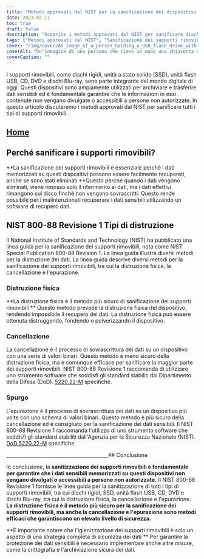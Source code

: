 ```yaml
---
title: "Metodi approvati dal NIST per la sanificazione dei dispositivi multimediali rimovibili"
date: 2023-02-11
toc: true
draft: false
description: "Scoprite i metodi approvati dal NIST per sanificare dischi rigidi, SSD, unità flash USB, CD, DVD e dischi Blu-ray per proteggere i dati sensibili da accessi non autorizzati."
tags: ["Metodi approvati dal NIST", "Sanificazione dei supporti rimovibili", "Dischi rigidi", "SSD", "Unità flash USB", "CD", "DVD", "Dischi Blu-ray", "Sicurezza dei dati", "Protezione dei dati sensibili"]
cover: "/img/cover/An_image_of_a_person_holding_a_USB_flash_drive_with_a_shreder.png"
coverAlt: "Un'immagine di una persona che tiene in mano una chiavetta USB con un distruggidocumenti sullo sfondo"
coverCaption: ""
---
```


I supporti rimovibili, come dischi rigidi, unità a stato solido (SSD), unità flash USB, CD, DVD e dischi Blu-ray, sono parte integrante del mondo digitale di oggi. Questi dispositivi sono ampiamente utilizzati per archiviare e trasferire dati sensibili ed è fondamentale garantire che le informazioni in essi contenute non vengano divulgate o accessibili a persone non autorizzate. In questo articolo discuteremo i metodi approvati dal NIST per sanificare tutti i tipi di supporti rimovibili.

## [Home](/cyber-security-career-playbook-start/)

## Perché sanificare i supporti rimovibili?

**La sanificazione dei supporti rimovibili è essenziale perché i dati memorizzati su questi dispositivi possono essere facilmente recuperati, anche se sono stati eliminati **Questo perché quando i dati vengono eliminati, viene rimosso solo il riferimento ai dati, ma i dati effettivi rimangono sul disco finché non vengono sovrascritti. Questo rende possibile per i malintenzionati recuperare i dati sensibili utilizzando un software di recupero dati.

## NIST 800-88 Revisione 1 Tipi di distruzione

Il National Institute of Standards and Technology (NIST) ha pubblicato una linea guida per la sanificazione dei supporti rimovibili, nota come NIST Special Publication 800-88 Revision 1. La linea guida illustra diversi metodi per la distruzione dei dati. La linea guida descrive diversi metodi per la sanificazione dei supporti rimovibili, tra cui la distruzione fisica, la cancellazione e l'epurazione.

### Distruzione fisica

**La distruzione fisica è il metodo più sicuro di sanificazione dei supporti rimovibili ** Questo metodo prevede la distruzione fisica del dispositivo, rendendo impossibile il recupero dei dati. La distruzione fisica può essere ottenuta distruggendo, fondendo o polverizzando il dispositivo.

### Cancellazione

La cancellazione è il processo di sovrascrittura dei dati su un dispositivo con una serie di valori binari. Questo metodo è meno sicuro della distruzione fisica, ma è comunque efficace per sanificare la maggior parte dei supporti rimovibili. NIST 800-88 Revisione 1 raccomanda di utilizzare uno strumento software che soddisfi gli standard stabiliti dal Dipartimento della Difesa (DoD). [5220.22-M](https://simeononsecurity.com/articles/dod-5220.22-m-data-sanitization-summarized/) specifiche.

### Spurgo

L'epurazione è il processo di sovrascrittura dei dati su un dispositivo più volte con uno schema di valori binari. Questo metodo è più sicuro della cancellazione ed è consigliato per la sanificazione dei dati sensibili. Il NIST 800-88 Revisione 1 raccomanda l'utilizzo di uno strumento software che soddisfi gli standard stabiliti dall'Agenzia per la Sicurezza Nazionale (NIST). [DoD 5220.22-M](https://simeononsecurity.com/articles/dod-5220.22-m-data-sanitization-summarized/) specifiche.

__________________________________________## Conclusione

In conclusione, la **sanitizzazione dei supporti rimovibili è fondamentale per garantire che i dati sensibili memorizzati su questi dispositivi non vengano divulgati o accessibili a persone non autorizzate.** Il NIST 800-88 Revisione 1 fornisce le linee guida per la sanitizzazione di tutti i tipi di supporti rimovibili, tra cui dischi rigidi, SSD, unità flash USB, CD, DVD e dischi Blu-ray, tra cui la distruzione fisica, la cancellazione e l'epurazione. **La distruzione fisica è il metodo più sicuro per la sanificazione dei supporti rimovibili, ma anche la cancellazione e l'epurazione sono metodi efficaci che garantiscono un elevato livello di sicurezza.**

**È importante notare che l'igienizzazione dei supporti rimovibili è solo un aspetto di una strategia completa di sicurezza dei dati ** Per garantire la protezione dei dati sensibili è necessario implementare anche altre misure, come la crittografia e l'archiviazione sicura dei dati.

